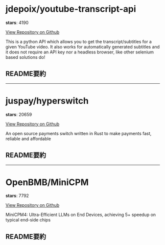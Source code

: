 
# jdepoix/youtube-transcript-api

**stars**: 4190

[View Repository on Github](https://github.com/jdepoix/youtube-transcript-api)

This is a python API which allows you to get the transcript/subtitles for a given YouTube video. It also works for automatically generated subtitles and it does not require an API key nor a headless browser, like other selenium based solutions do!

## README要約


---

# juspay/hyperswitch

**stars**: 20659

[View Repository on Github](https://github.com/juspay/hyperswitch)

An open source payments switch written in Rust to make payments fast, reliable and affordable

## README要約


---

# OpenBMB/MiniCPM

**stars**: 7792

[View Repository on Github](https://github.com/OpenBMB/MiniCPM)

MiniCPM4: Ultra-Efficient LLMs on End Devices, achieving 5+ speedup on typical end-side chips

## README要約

